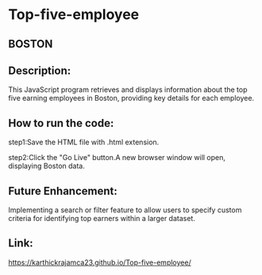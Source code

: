 # Top-five-employee
## BOSTON

## Description:

This JavaScript program retrieves and displays information about the top five earning employees in Boston, providing key details for each employee.

## How to run the code:

step1:Save the HTML file with .html extension.

step2:Click the "Go Live" button.A new browser window will open, displaying Boston data.

## Future Enhancement:

Implementing a search or filter feature to allow users to specify custom criteria for identifying top earners within a larger dataset.

## Link:
https://karthickrajamca23.github.io/Top-five-employee/
